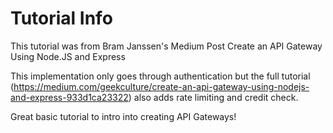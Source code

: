 # Tutorial Info
This tutorial was from Bram Janssen's Medium Post Create an API Gateway Using Node.JS and Express

This implementation only goes through authentication but the full tutorial (https://medium.com/geekculture/create-an-api-gateway-using-nodejs-and-express-933d1ca23322) also adds rate limiting and credit check. 

Great basic tutorial to intro into creating API Gateways!